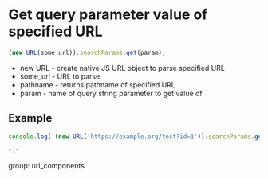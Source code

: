 # Get query parameter value of specified URL

```javascript
(new URL(some_url)).searchParams.get(param);
```

- new URL - create native JS URL object to parse specified URL
- some_url - URL to parse
- pathname - returns pathname of specified URL
- param - name of query string parameter to get value of

## Example
```javascript
console.log( (new URL('https://example.org/test?id=1')).searchParams.get('id') )
```
```javascript
"1"
```

group: url_components
